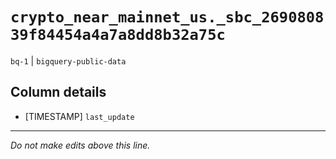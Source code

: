 # `crypto_near_mainnet_us._sbc_269080839f84454a4a7a8dd8b32a75c`
`bq-1` | `bigquery-public-data`

## Column details
* [TIMESTAMP] `last_update`

-------------------------------------------------------------------------------
*Do not make edits above this line.*
